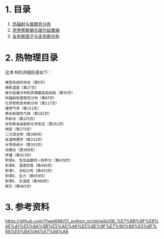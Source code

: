 # 1. 目录


1. [热辐射与普朗克分布](/02_GPT/01_StatPhys/1-001.md)
2. [克劳修斯熵与玻尔兹曼熵](/02_GPT/01_StatPhys/1-002.md)
3. [吉布斯因子与吉布斯分布](/02_GPT/01_StatPhys/1-003.md)



# 2. 热物理目录


这本书的详细目录如下：
```
模型系统的状态（第5页）
熵和温度（第27页）
玻尔兹曼分布和亥姆霍兹自由能（第55页）
热辐射和普朗克分布（第87页）
化学势和吉布斯分布（第117页）
理想气体（第151页）
费米和玻色气体（第181页）
热和功（第225页）
吉布斯自由能和化学反应（第261页）
相变（第275页）
二元混合物（第309页）
低温物理学（第333页）
半导体统计（第353页）
动理论（第389页）
传播（第423页）
附录A. 包含指数的一些积分（第439页）
附录B. 温度刻度（第445页）
附录C. 泊松分布（第453页）
附录D. 压力（第459页）
附录E. 负温度（第460页）
索引（第465页） 
```



# 3. 参考资料

https://github.com/Yiwei666/01_python_script/wiki/08_%E7%BB%9F%E8%AE%A1%E5%8A%9B%E5%AD%A6%E5%8E%9F%E7%90%86%E5%8F%8A%E5%BA%94%E7%94%A8


